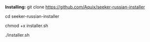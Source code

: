**Installing:**
git clone https://github.com/Aquix/seeker-russian-installer

cd seeker-russian-installer

chmod +x installer.sh

./installer.sh
